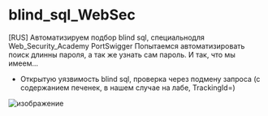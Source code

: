 # blind_sql_WebSec
[RUS] Автоматизируем подбор blind sql, специальнодля Web_Security_Academy PortSwigger
Попытаемся автоматизировать поиск  длинны пароля, а так же узнать сам пароль.
И так, что мы имеем...
- Открытую уязвимость blind sql, проверка через подмену запроса (с содержанием печенек, в нашем случае на лабе, TrackingId=)

![изображение](https://user-images.githubusercontent.com/112577182/205279918-9bf0fc5f-fbdd-49be-bbf6-11b58c1f1e72.png)

